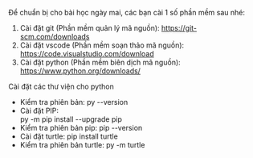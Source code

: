 Để chuẩn bị cho bài học ngày mai, các bạn cài 1 số phần mềm sau nhé:
1. Cài đặt git (Phần mềm quản lý mã nguồn): https://git-scm.com/downloads
2. Cài đặt vscode (Phần mềm soạn thảo mã nguồn): https://code.visualstudio.com/download
3. Cài đặt python (Phần mềm biên dịch mã nguồn): https://www.python.org/downloads/

Cài đặt các thư viện cho python
- Kiểm tra phiên bản: 
    py --version
- Cài đặt PIP:  
    py -m pip install --upgrade pip
- Kiểm tra phiên bản pip:
    pip --version
- Cài đặt turtle: 
    pip install turtle
- Kiểm tra phiên bản turtle:
    py -m turtle
